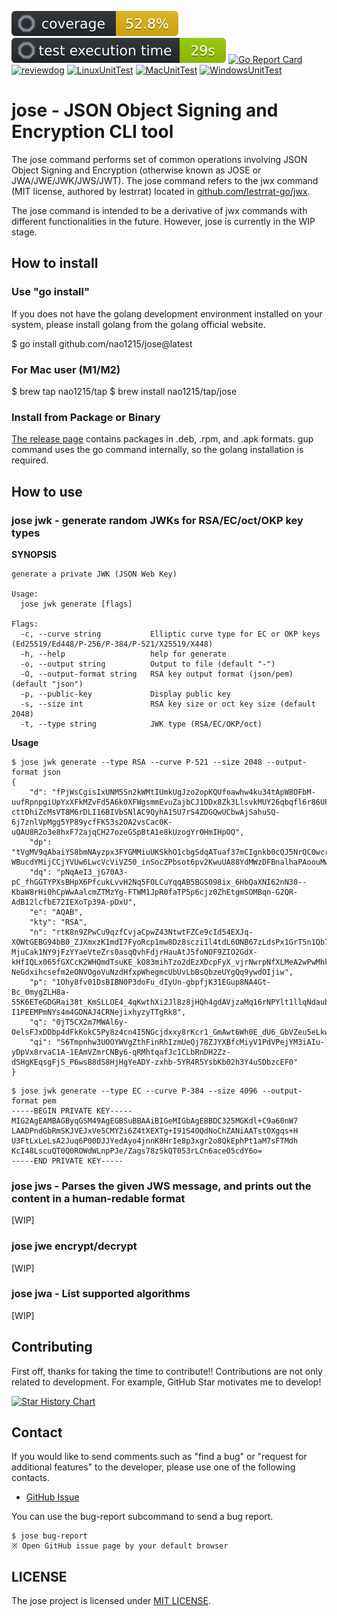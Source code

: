 ![Coverage](https://raw.githubusercontent.com/nao1215/octocovs-central-repo/main/badges/nao1215/jose/coverage.svg)
![Test Execution Time](https://raw.githubusercontent.com/nao1215/octocovs-central-repo/main/badges/nao1215/jose/time.svg)
[![Go Report Card](https://goreportcard.com/badge/github.com/nao1215/jose)](https://goreportcard.com/report/github.com/nao1215/jose)
[![reviewdog](https://github.com/nao1215/jose/actions/workflows/reviewdog.yml/badge.svg)](https://github.com/nao1215/jose/actions/workflows/reviewdog.yml)
[![LinuxUnitTest](https://github.com/nao1215/jose/actions/workflows/linux_test.yml/badge.svg)](https://github.com/nao1215/jose/actions/workflows/linux_test.yml)
[![MacUnitTest](https://github.com/nao1215/jose/actions/workflows/mac_test.yml/badge.svg)](https://github.com/nao1215/jose/actions/workflows/mac_test.yml)
[![WindowsUnitTest](https://github.com/nao1215/jose/actions/workflows/windows_test.yml/badge.svg)](https://github.com/nao1215/jose/actions/workflows/windows_test.yml)
# jose - JSON Object Signing and Encryption CLI tool
The jose command performs set of common operations involving JSON Object Signing and Encryption (otherwise known as JOSE or JWA/JWE/JWK/JWS/JWT). The jose command refers to the jwx command (MIT license, authored by lestrrat) located in [github.com/lestrrat-go/jwx](https://github.com/lestrrat-go/jwx).

The jose command is intended to be a derivative of jwx commands with different functionalities in the future. However, jose is currently in the WIP stage.

## How to install
### Use "go install"
If you does not have the golang development environment installed on your system, please install golang from the golang official website.

$ go install github.com/nao1215/jose@latest

### For Mac user (M1/M2)
$ brew tap nao1215/tap
$ brew install nao1215/tap/jose


### Install from Package or Binary
[The release page](https://github.com/nao1215/jose/releases) contains packages in .deb, .rpm, and .apk formats. gup command uses the go command internally, so the golang installation is required.

## How to use
### jose jwk - generate random JWKs for RSA/EC/oct/OKP key types
**SYNOPSIS**
```
generate a private JWK (JSON Web Key)

Usage:
  jose jwk generate [flags]

Flags:
  -c, --curve string           Elliptic curve type for EC or OKP keys (Ed25519/Ed448/P-256/P-384/P-521/X25519/X448)
  -h, --help                   help for generate
  -o, --output string          Output to file (default "-")
  -O, --output-format string   RSA key output format (json/pem) (default "json")
  -p, --public-key             Display public key
  -s, --size int               RSA key size or oct key size (default 2048)
  -t, --type string            JWK type (RSA/EC/OKP/oct)
```

**Usage**
```
$ jose jwk generate --type RSA --curve P-521 --size 2048 --output-format json 
{
    "d": "fPjWsCgisIxUNM5Sn2kWMtIUmkUgJzo2opKQUfoawhw4ku34tApW8OFbM-uufRpnpgiUpYxXFkMZvFd5A6k0XFWgsmmEvuZajbCJ1DDx8Zk3LlsvkMUY26qbqfl6r86UPIBecXeNOvF6c4BPKXxBqxmNy0BhoKgb962DGqqQfOkTNPLiYYtZkbbGPGIfRT6nHOC-cttDhiZcMsVT8M6rDLI16BIVbSNlAC9QyhA15U7rS4ZDGQwUCbwAjSahuSQ-6j7znlVpMgg5YP89ycfFK53s2OA2vsCac0K-uQAU8R2o3e8hxF72ajqCH27ozeGSpBtA1e8kUzogYrOHmIHpOQ",
    "dp": "tVgMV9qAbaiYS8bmNAyzpx3FYGMMiuUKSkhO1cbgSdqATuaf37mCIgnkb0cQJ5NrQC0wcrD9p8_lupQ-WBucdYMijCCjYVUw6LwcVcViVZ50_inSocZPbsot6pv2KwuUA88YdMWzDFBnalhaPAoouMwmb78NcDqdtZrK861K_fc",
    "dq": "pNqAeI3_jG70A3-pC_fhGGTYPXsBHpX6PfcukLvvH2Nq5FOLCuYqqAB5BGS098ix_6HbQaXNI62nN30--KbaW8rHi0hCpWwAalcmZTMzYg-FTWM1JpR0faTP5p6cjz0ZhEtgmSOMBqn-G2QR-AdB12lcfbE72IEXoTp39A-pDxU",
    "e": "AQAB",
    "kty": "RSA",
    "n": "rtK8n9ZPwCu9qzfCvjaCpwZ43NtwtFZCe9cId54EXJq-XOWtGEBG94bB0_ZJXmxzK1mdI7FyoRcp1mw8Dz8sczi1l4tdL6ONB67zLdsPx1GrT5n1Qb7Rq_zqGLdSdXU8-MjuCak1NY9jFzYYaeVteZrs0asqQvhFdjrHauAtJ5foNOF9ZIO2GdX-kHfIQLx065fGXCcK2WHQmdTsuKE_kO83mihTzo2dEzXDcpFyX_vjrNwrpNfXLMeA2wPwMhk8coub4uIOzfmfkt3Fhxyd0gA7-NeGdxihcsefm2eONVOgoVuNzdHfxpWhegmcUbUvLbBsQbzeUYgQq9ywdOIjiw",
    "p": "1Ohy8fv01DsBIBN0P3doFu_dIyUn-gbpfjK31EGup8NA4Gt-Bc_0mygZLH8a-55K6ETeGDGRai38t_KmSLLOE4_4qKwthXi2Jl8z8jHQh4gdAVjzaMq16rNPYlt1llqNdaubp-I1PEEMPmNYs4m4GDNAJ4CRNejixhyzyTTgRk8",
    "q": "0jT5CX2m7MWAl6y-OelsFJxDDbp4dFkKokC5Py8z4cn4I5NGcjdxxy8rKcr1_GmAwt6Wh0E_dU6_GbVZeu5eLkwscHdezwG6QAWApEu7RVAVbA_P1ZI_ZYVZgfzHPh1C3Vzctp46HhB9izrs0b03YBJE64rWpxyYfCID2QxF_AU",
    "qi": "S6Tmpnhw3UOOYWVgZthFinRhIzmUeQj78ZJYXBfcMiyV1PdVPejYM3iAIu-yDpVx8rvaC1A-1EAmVZmrCNBy6-qRMhtqafJc1CLbRnDH2Zz-dSHgKEqsgFjS_P6wsB8dS8HjHgYeADY-zxhb-5YR4R5YsbKb02h3Y4uSDbzcEF0"
}
```
```
$ jose jwk generate --type EC --curve P-384 --size 4096 --output-format pem
-----BEGIN PRIVATE KEY-----
MIG2AgEAMBAGByqGSM49AgEGBSuBBAAiBIGeMIGbAgEBBDC325MGKdl+C9a60nW7
LAADPndGbRmSKJVEJxVe5CMYZi6Z4tXEXTg+I91S4OQdNoChZANiAATstOXgqs+H
U3FtLxLeLsA2Juq6P00DJJYedAyo4jnnK8HrIe8p3xgr2o8QkEphPt1aM7sFTMdh
KcI48LscuQT0Q0ROWdWLnpPJe/Zags78zSkQT053rLCn6aceO5cdY6o=
-----END PRIVATE KEY-----
```

### jose jws - Parses the given JWS message, and prints out the content in a human-redable format
[WIP] 
### jose jwe encrypt/decrypt
[WIP]
### jose jwa - List supported algorithms
[WIP]

## Contributing
First off, thanks for taking the time to contribute!! Contributions are not only related to development. For example, GitHub Star motivates me to develop!

[![Star History Chart](https://api.star-history.com/svg?repos=nao1215/jose&type=Date)](https://star-history.com/#nao1215/jose&Date)


## Contact
If you would like to send comments such as "find a bug" or "request for additional features" to the developer, please use one of the following contacts.

- [GitHub Issue](https://github.com/nao1215/jose/issues)

You can use the bug-report subcommand to send a bug report.
```
$ jose bug-report
※ Open GitHub issue page by your default browser
```

## LICENSE
The jose project is licensed under [MIT LICENSE](./LICENSE).